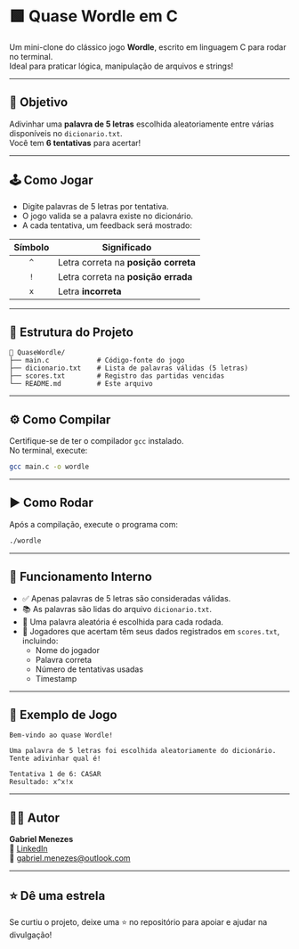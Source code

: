 # 🟩 Quase Wordle em C

Um mini-clone do clássico jogo **Wordle**, escrito em linguagem C para rodar no terminal.  
Ideal para praticar lógica, manipulação de arquivos e strings!

---

## 🎯 Objetivo

Adivinhar uma **palavra de 5 letras** escolhida aleatoriamente entre várias disponíveis no `dicionario.txt`.  
Você tem **6 tentativas** para acertar!

---

## 🕹️ Como Jogar

- Digite palavras de 5 letras por tentativa.
- O jogo valida se a palavra existe no dicionário.
- A cada tentativa, um feedback será mostrado:

| Símbolo | Significado                          |
|:--------:|--------------------------------------|
| `^`      | Letra correta na **posição correta** |
| `!`      | Letra correta na **posição errada**  |
| `x`      | Letra **incorreta**                  |

---

## 📁 Estrutura do Projeto

```
📂 QuaseWordle/
├── main.c            # Código-fonte do jogo
├── dicionario.txt    # Lista de palavras válidas (5 letras)
├── scores.txt        # Registro das partidas vencidas
└── README.md         # Este arquivo
```

---

## ⚙️ Como Compilar

Certifique-se de ter o compilador `gcc` instalado.  
No terminal, execute:

```bash
gcc main.c -o wordle
```

---

## ▶️ Como Rodar

Após a compilação, execute o programa com:

```bash
./wordle
```

---

## 💾 Funcionamento Interno

- ✅ Apenas palavras de 5 letras são consideradas válidas.
- 📚 As palavras são lidas do arquivo `dicionario.txt`.
- 🎯 Uma palavra aleatória é escolhida para cada rodada.
- 📃 Jogadores que acertam têm seus dados registrados em `scores.txt`, incluindo:
  - Nome do jogador
  - Palavra correta
  - Número de tentativas usadas
  - Timestamp

---

## 🧪 Exemplo de Jogo

```text
Bem-vindo ao quase Wordle!

Uma palavra de 5 letras foi escolhida aleatoriamente do dicionário.
Tente adivinhar qual é!

Tentativa 1 de 6: CASAR
Resultado: x^x!x
```

---

## 👨‍💻 Autor

**Gabriel Menezes**  
🔗 [LinkedIn](https://www.linkedin.com/in/gabriel-resende-menezes)  
📧 gabriel.menezes@outlook.com

---

## ⭐ Dê uma estrela

Se curtiu o projeto, deixe uma ⭐ no repositório para apoiar e ajudar na divulgação!

